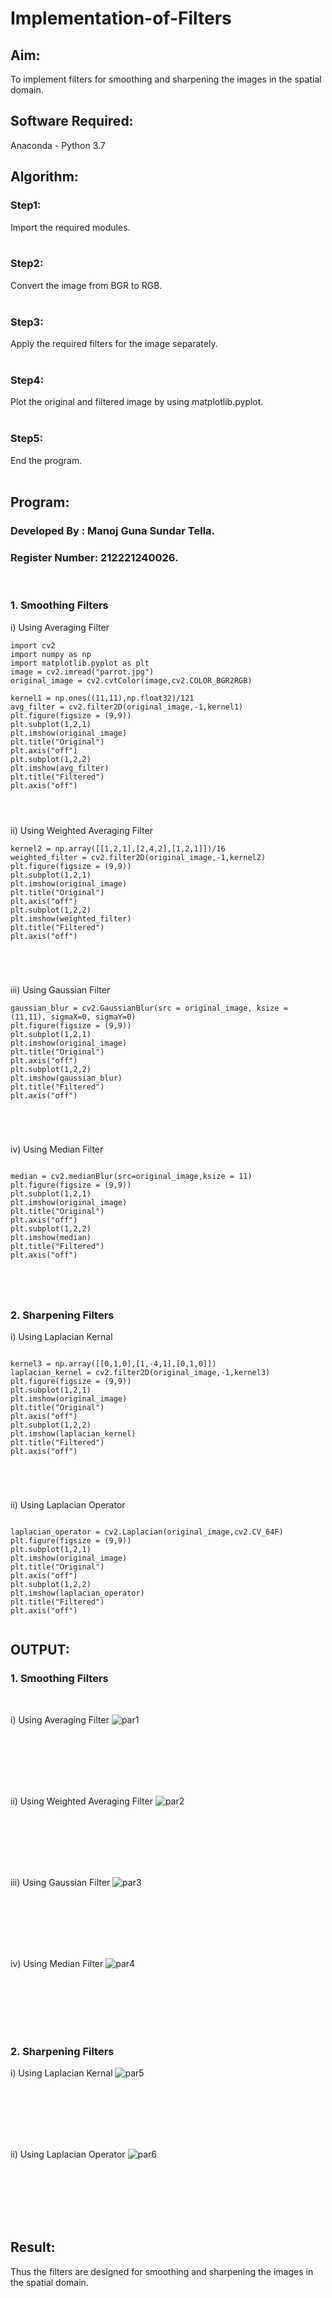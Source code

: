 # Implementation-of-Filters
## Aim:
To implement filters for smoothing and sharpening the images in the spatial domain.

## Software Required:
Anaconda - Python 3.7

## Algorithm:
### Step1:
Import the required modules.
</br>
</br> 

### Step2:
Convert the image from BGR to RGB.
</br>
</br> 

### Step3:
Apply the required filters for the image separately.
</br>
</br> 

### Step4:
Plot the original and filtered image by using matplotlib.pyplot.
</br>
</br> 

### Step5:
End the program.
</br>
</br> 

## Program:
### Developed By   : Manoj Guna Sundar Tella.
### Register Number: 212221240026.
</br>

### 1. Smoothing Filters

i) Using Averaging Filter
```
import cv2
import numpy as np
import matplotlib.pyplot as plt
image = cv2.imread("parrot.jpg")
original_image = cv2.cvtColor(image,cv2.COLOR_BGR2RGB)

kernel1 = np.ones((11,11),np.float32)/121
avg_filter = cv2.filter2D(original_image,-1,kernel1)
plt.figure(figsize = (9,9))
plt.subplot(1,2,1)
plt.imshow(original_image)
plt.title("Original")
plt.axis("off")
plt.subplot(1,2,2)
plt.imshow(avg_filter)
plt.title("Filtered")
plt.axis("off")




```
ii) Using Weighted Averaging Filter
```
kernel2 = np.array([[1,2,1],[2,4,2],[1,2,1]])/16
weighted_filter = cv2.filter2D(original_image,-1,kernel2)
plt.figure(figsize = (9,9))
plt.subplot(1,2,1)
plt.imshow(original_image)
plt.title("Original")
plt.axis("off")
plt.subplot(1,2,2)
plt.imshow(weighted_filter)
plt.title("Filtered")
plt.axis("off")





```
iii) Using Gaussian Filter
```
gaussian_blur = cv2.GaussianBlur(src = original_image, ksize = (11,11), sigmaX=0, sigmaY=0)
plt.figure(figsize = (9,9))
plt.subplot(1,2,1)
plt.imshow(original_image)
plt.title("Original")
plt.axis("off")
plt.subplot(1,2,2)
plt.imshow(gaussian_blur)
plt.title("Filtered")
plt.axis("off")





```

iv) Using Median Filter
```

median = cv2.medianBlur(src=original_image,ksize = 11)
plt.figure(figsize = (9,9))
plt.subplot(1,2,1)
plt.imshow(original_image)
plt.title("Original")
plt.axis("off")
plt.subplot(1,2,2)
plt.imshow(median)
plt.title("Filtered")
plt.axis("off")





```

### 2. Sharpening Filters
i) Using Laplacian Kernal
```

kernel3 = np.array([[0,1,0],[1,-4,1],[0,1,0]])
laplacian_kernel = cv2.filter2D(original_image,-1,kernel3)
plt.figure(figsize = (9,9))
plt.subplot(1,2,1)
plt.imshow(original_image)
plt.title("Original")
plt.axis("off")
plt.subplot(1,2,2)
plt.imshow(laplacian_kernel)
plt.title("Filtered")
plt.axis("off")





```
ii) Using Laplacian Operator
```

laplacian_operator = cv2.Laplacian(original_image,cv2.CV_64F)
plt.figure(figsize = (9,9))
plt.subplot(1,2,1)
plt.imshow(original_image)
plt.title("Original")
plt.axis("off")
plt.subplot(1,2,2)
plt.imshow(laplacian_operator)
plt.title("Filtered")
plt.axis("off")


```

## OUTPUT:
### 1. Smoothing Filters
</br>

i) Using Averaging Filter
![par1](https://user-images.githubusercontent.com/94883876/168250196-f2f2e3d1-7481-4782-9790-ef9323efa1b3.png)

</br>
</br>
</br>
</br>
</br>

ii) Using Weighted Averaging Filter
![par2](https://user-images.githubusercontent.com/94883876/168250439-13fec6b8-f8a5-483b-9f76-89f03f1e125e.png)

</br>
</br>
</br>
</br>
</br>

iii) Using Gaussian Filter
![par3](https://user-images.githubusercontent.com/94883876/168250487-56e28a8e-7fa9-4f08-bde1-0b4dc609cca4.png)

</br>
</br>
</br>
</br>
</br>

iv) Using Median Filter
![par4](https://user-images.githubusercontent.com/94883876/168250553-8a382092-1f84-4344-ba02-70a1771ab4a6.png)

</br>
</br>
</br>
</br>
</br>

### 2. Sharpening Filters
i) Using Laplacian Kernal
![par5](https://user-images.githubusercontent.com/94883876/168250892-bf679e78-5e95-4d0d-b954-4b303e9041f9.png)


</br>
</br>
</br>
</br>
</br>

ii) Using Laplacian Operator
![par6](https://user-images.githubusercontent.com/94883876/168250643-4b4d0494-115c-4a7e-ad77-8fed6fce31e3.png)

</br>
</br>
</br>
</br>
</br>

## Result:
Thus the filters are designed for smoothing and sharpening the images in the spatial domain.
